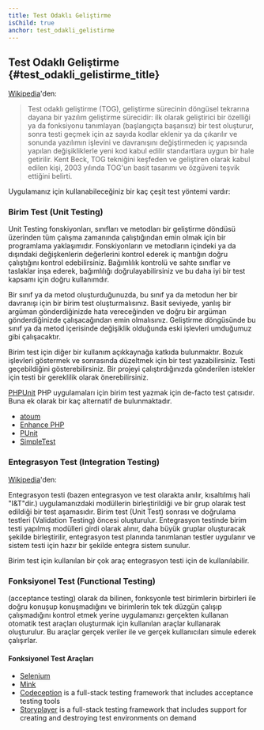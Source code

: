 ```yaml
---
title: Test Odaklı Geliştirme
isChild: true
anchor: test_odakli_gelistirme
---
```


## Test Odaklı Geliştirme {#test_odakli_gelistirme_title}

[Wikipedia](http://en.wikipedia.org/wiki/Test-driven_development)'den:

> Test odaklı geliştirme (TOG), geliştirme sürecinin döngüsel tekrarına dayana bir yazılım geliştirme sürecidir: ilk olarak 
> geliştirici bir özelliği ya da fonksiyonu tanımlayan (başlangıçta başarısız) bir test oluşturur, sonra testi geçmek için 
> az sayıda kodlar eklenir ya da çıkarılır ve sonunda yazılımın işlevini ve davranışını değiştirmeden iç yapısında yapılan değişikliklerle 
> yeni kod kabul edilir standartlara uygun bir hale getirilir. Kent Beck, TOG tekniğini keşfeden ve geliştiren olarak kabul edilen kişi,
> 2003 yılında TOG'un basit tasarımı ve özgüveni teşvik ettiğini belirti.

Uygulamanız için kullanabileceğiniz bir kaç çeşit test yöntemi vardır:

### Birim Test (Unit Testing)

Unit Testing fonskiyonları, sınıfları ve metodları bir geliştirme döndüsü üzerinden tüm çalışma zamanında çalıştığından emin olmak için bir programlama yaklaşımıdır. Fonskiyonların ve metodların içindeki ya da dışındaki değişkenlerin değerlerini kontrol ederek iç mantığın doğru çalıştığını kontrol edebilirsiniz. Bağımlılık kontrolü ve sahte sınıflar ve taslaklar inşa ederek, bağımlılığı doğrulayabilirsiniz ve bu daha iyi bir test kapsamı için doğru kullanımdır.

Bir sınıf ya da metod oluşturduğunuzda, bu sınıf ya da metodun her bir davranışı için bir birim test oluşturmalısınız. Basit seviyede, yanlış bir argüman gönderdiğinizde hata vereceğinden ve doğru bir argüman gönderdiğinizde çalışacağından emin olmalısınız. Geliştirme döngüsünde bu sınıf ya da metod içerisinde değişiklik olduğunda eski işlevleri umduğumuz gibi çalışacaktır.

Birim test için diğer bir kullanım açıkkaynağa katkıda bulunmaktır. Bozuk işlevleri göstermek ve sonrasında düzeltmek için bir test yazabilirsiniz. Testi geçebildiğini gösterebilirsiniz. Bir projeyi çalıştırdığınızda gönderilen istekler için testi bir gereklilik olarak önerebilirsiniz.

[PHPUnit](http://phpunit.de) PHP uygulamaları için birim test yazmak için de-facto test çatısıdır. Buna ek olarak bir kaç alternatif de bulunmaktadır.

* [atoum](https://github.com/atoum/atoum)
* [Enhance PHP](https://github.com/Enhance-PHP/Enhance-PHP)
* [PUnit](http://punit.smf.me.uk/)
* [SimpleTest](http://simpletest.org)


### Entegrasyon Test (Integration Testing)

[Wikipedia](http://en.wikipedia.org/wiki/Integration_testing)'den:

Entegrasyon testi (bazen entegrasyon ve test olarakta anılır, kısaltılmış hali "I&T"dir.) uygulamanızdaki modüllerin birleştirildiği ve bir grup olarak test edildiği bir test aşamasıdır. Birim test (Unit Test) sonrası ve doğrulama testleri (Validation Testing) öncesi oluşturulur. Entegrasyon testinde birim testi yapılmış modülleri girdi olarak alınır, daha büyük gruplar oluşturacak şekilde birleştirilir, entegrasyon test planında tanımlanan testler uygulanır ve sistem testi için hazır bir şekilde entegra sistem sunulur.

Birim test için kullanılan bir çok araç entegrasyon testi için de kullanılabilir.


### Fonksiyonel Test (Functional Testing)

(acceptance testing) olarak da bilinen, fonksyonle test birimlerin birbirleri ile doğru konuşup konuşmadığını ve birimlerin tek tek düzgün çalışıp çalışmadığını kontrol etmek yerine uygulamanızı gerçekten kullanan otomatik test araçları oluşturmak için kullanılan araçlar kullanarak oluşturulur. Bu araçlar gerçek veriler ile ve gerçek kullanıcıları simule ederek çalışırlar.

#### Fonksiyonel Test Araçları

* [Selenium](http://seleniumhq.com)
* [Mink](http://mink.behat.org)
* [Codeception](http://codeception.com) is a full-stack testing framework that includes acceptance testing tools
* [Storyplayer](http://datasift.github.io/storyplayer) is a full-stack testing framework that includes support for creating and destroying test environments on demand
